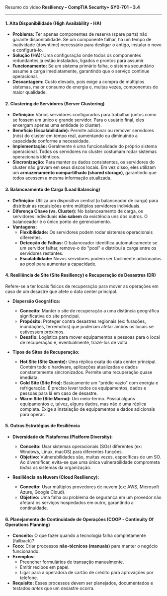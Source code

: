 Resumo do vídeo **Resiliency – CompTIA Security+ SY0-701 – 3.4**

---

#### **1. Alta Disponibilidade (High Availability - HA)**

* **Problema:** Ter apenas componentes de reserva (spare parts) não garante disponibilidade. Se um componente falhar, há um tempo de inatividade (downtime) necessário para desligar o antigo, instalar o novo e configurá-lo.
* **Solução (HA):** Uma configuração onde todos os componentes redundantes já estão instalados, ligados e prontos para assumir.
* **Funcionamento:** Se um sistema primário falha, o sistema secundário assume a carga imediatamente, garantindo que o serviço continue operacional.
* **Desvantagem:** Custo elevado, pois exige a compra de múltiplos sistemas, maior consumo de energia e, muitas vezes, componentes de maior qualidade.

#### **2. Clustering de Servidores (Server Clustering)**

* **Definição:** Vários servidores configurados para trabalhar juntos como se fossem um único e grande servidor. Para o usuário final, eles enxergam apenas uma entidade (o cluster).
* **Benefício (Escalabilidade):** Permite adicionar ou remover servidores (nós) do cluster em tempo real, aumentando ou diminuindo a capacidade conforme a necessidade.
* **Implementação:** Geralmente é uma funcionalidade do próprio sistema operacional. Todos os servidores no cluster costumam rodar sistemas operacionais idênticos.
* **Sincronização:** Para manter os dados consistentes, os servidores do cluster não gravam em seus discos locais. Em vez disso, eles utilizam um **armazenamento compartilhado (shared storage)**, garantindo que todos acessem a mesma informação atualizada.

#### **3. Balanceamento de Carga (Load Balancing)**

* **Definição:** Utiliza um dispositivo central (o balanceador de carga) para distribuir as requisições entre múltiplos servidores individuais.
* **Diferença Chave (vs. Cluster):** No balanceamento de carga, os servidores individuais **não sabem** da existência uns dos outros. O balanceador é o único ponto de gerenciamento.
* **Vantagens:**
    * **Flexibilidade:** Os servidores podem rodar sistemas operacionais diferentes.
    * **Detecção de Falhas:** O balanceador identifica automaticamente se um servidor falhar, remove-o do "pool" e distribui a carga entre os servidores restantes.
    * **Escalabilidade:** Novos servidores podem ser facilmente adicionados ao pool para aumentar a capacidade.

#### **4. Resiliência de Site (Site Resiliency) e Recuperação de Desastres (DR)**

Refere-se a ter locais físicos de recuperação para mover as operações em caso de um desastre que afete o data center principal.

* **Dispersão Geográfica:**
    * **Conceito:** Manter o site de recuperação a uma distância geográfica significativa do site principal.
    * **Propósito:** Proteger contra desastres regionais (ex: furacões, inundações, terremotos) que poderiam afetar ambos os locais se estivessem próximos.
    * **Desafio:** Logística para mover equipamentos e pessoas para o local de recuperação e, eventualmente, trazê-los de volta.

* **Tipos de Sites de Recuperação:**
    * **Hot Site (Site Quente):** Uma réplica exata do data center principal. Contém todo o hardware, aplicações atualizadas e dados constantemente sincronizados. Permite uma recuperação quase imediata.
    * **Cold Site (Site Frio):** Basicamente um "prédio vazio" com energia e refrigeração. É preciso levar todos os equipamentos, dados e pessoas para lá em caso de desastre.
    * **Warm Site (Site Morno):** Um meio-termo. Possui alguns equipamentos e, talvez, alguns dados, mas não é uma réplica completa. Exige a instalação de equipamentos e dados adicionais para operar.

#### **5. Outras Estratégias de Resiliência**

* **Diversidade de Plataforma (Platform Diversity):**
    * **Conceito:** Usar sistemas operacionais (SOs) diferentes (ex: Windows, Linux, macOS) para diferentes funções.
    * **Objetivo:** Vulnerabilidades são, muitas vezes, específicas de um SO. Ao diversificar, evita-se que uma única vulnerabilidade comprometa *todos* os sistemas da organização.

* **Resiliência na Nuvem (Cloud Resiliency):**
    * **Conceito:** Usar múltiplos provedores de nuvem (ex: AWS, Microsoft Azure, Google Cloud).
    * **Objetivo:** Uma falha ou problema de segurança em um provedor não afetará os serviços hospedados em outro, garantindo a continuidade.

#### **6. Planejamento de Continuidade de Operações (COOP - Continuity Of Operations Planning)**

* **Conceito:** O que fazer quando a tecnologia falha completamente (failback)?
* **Foco:** Criar processos **não-técnicos (manuais)** para manter o negócio funcionando.
* **Exemplos:**
    * Preencher formulários de transação manualmente.
    * Emitir recibos em papel.
    * Ligar para a operadora de cartão de crédito para aprovações por telefone.
* **Requisito:** Esses processos devem ser planejados, documentados e testados *antes* que um desastre ocorra.